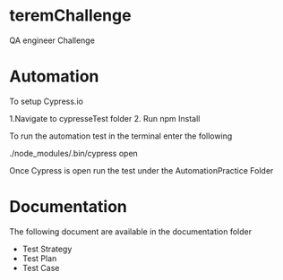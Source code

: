 # teremChallenge
QA engineer Challenge

# Automation
To setup Cypress.io 

1.Navigate to cypresseTest folder
2. Run npm Install

To run the automation test in the terminal enter the following

./node_modules/.bin/cypress open

Once Cypress is open run the test under the AutomationPractice Folder

# Documentation
The following document are available in the documentation folder
* Test Strategy
* Test Plan
* Test Case

